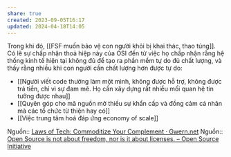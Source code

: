 ```yaml
---
share: true
created: 2023-09-05T16:17
updated: 2024-04-18T14:05
---
```

Trong khi đó, [[FSF muốn bảo vệ con người khỏi bị khai thác, thao túng]]. Có lẽ sự chấp nhận thoả hiệp này của OSI đến từ việc họ chấp nhận rằng hệ thống kinh tế hiện tại không đủ để tạo ra phần mềm tự do đủ chất lượng, và thấy rằng nhiều khi con người cần chất lượng hơn được tự do:
- [[Người viết code thường làm một mình, không được hỗ trợ, không được trả tiền, chỉ vì sự đam mê. Họ cần xây dựng rất nhiều mối quan hệ tin tưởng được nhau]]
- [[Quyên góp cho mã nguồn mở thiếu sự khẩn cấp và đồng cảm cá nhân mà các tổ chức từ thiện hay có]]
- [[Việc trung tâm hoá đáp ứng economy of scale]]

Nguồn:: [Laws of Tech: Commoditize Your Complement · Gwern.net](https://gwern.net/complement)
Nguồn:: [Open Source is not about freedom, nor is it about licenses. – Open Source Initiative](https://opensource.org/blog/open-source-is-not-about-freedom-nor-is-it-about-licenses)
